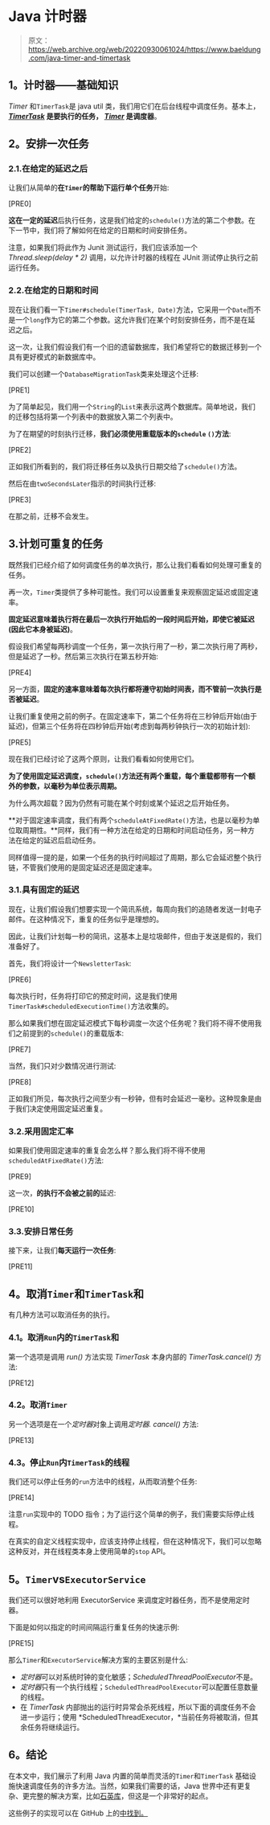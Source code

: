 # Java 计时器

> 原文：<https://web.archive.org/web/20220930061024/https://www.baeldung.com/java-timer-and-timertask>

## **1。计时器——基础知识**

*Timer* 和`TimerTask`是 java util 类，我们用它们在后台线程中调度任务。基本上， **[*TimerTask*](https://web.archive.org/web/20220902075847/https://docs.oracle.com/en/java/javase/11/docs/api/java.base/java/util/TimerTask.html "The Javadoc") 是要执行的任务， [*Timer*](https://web.archive.org/web/20220902075847/https://docs.oracle.com/en/java/javase/11/docs/api/java.base/java/util/Timer.html "The Javadoc") 是调度器**。

## **2。安排一次任务**

### 2.1.在给定的延迟之后

让我们从简单的**在`Timer`的帮助下运行单个任务**开始:

[PRE0]

**这在一定的延迟**后执行任务，这是我们给定的`schedule()`方法的第二个参数。在下一节中，我们将了解如何在给定的日期和时间安排任务。

注意，如果我们将此作为 Junit 测试运行，我们应该添加一个 *Thread.sleep(delay * 2)* 调用，以允许计时器的线程在 JUnit 测试停止执行之前运行任务。

### 2.2.在给定的日期和时间

现在让我们看一下`Timer#schedule(TimerTask, Date)`方法，它采用一个`Date`而不是一个`long`作为它的第二个参数。这允许我们在某个时刻安排任务，而不是在延迟之后。

这一次，让我们假设我们有一个旧的遗留数据库，我们希望将它的数据迁移到一个具有更好模式的新数据库中。

我们可以创建一个`DatabaseMigrationTask`类来处理这个迁移:

[PRE1]

为了简单起见，我们用一个`String`的`List`来表示这两个数据库。简单地说，我们的迁移包括将第一个列表中的数据放入第二个列表中。

为了在期望的时刻执行迁移，**我们必须使用重载版本的`schedule` `()`方法**:

[PRE2]

正如我们所看到的，我们将迁移任务以及执行日期交给了`schedule()`方法。

然后在由`twoSecondsLater`指示的时间执行迁移:

[PRE3]

在那之前，迁移不会发生。

## 3.计划可重复的任务

既然我们已经介绍了如何调度任务的单次执行，那么让我们看看如何处理可重复的任务。

再一次，`Timer`类提供了多种可能性。我们可以设置重复来观察固定延迟或固定速率。

**固定延迟意味着执行将在最后一次执行开始后的一段时间后开始，即使它被延迟(因此它本身被延迟)**。

假设我们希望每两秒调度一个任务，第一次执行用了一秒，第二次执行用了两秒，但是延迟了一秒。然后第三次执行在第五秒开始:

[PRE4]

另一方面，**固定的速率意味着每次执行都将遵守初始时间表，而不管前一次执行是否被延迟**。

让我们重复使用之前的例子。在固定速率下，第二个任务将在三秒钟后开始(由于延迟)，但第三个任务将在四秒钟后开始(考虑到每两秒钟执行一次的初始计划):

[PRE5]

现在我们已经讨论了这两个原则，让我们看看如何使用它们。

**为了使用固定延迟调度，`schedule()`方法还有两个重载，每个重载都带有一个额外的参数，以毫秒为单位表示周期。**

为什么两次超载？因为仍然有可能在某个时刻或某个延迟之后开始任务。

**对于固定速率调度，我们有两个`scheduleAtFixedRate()`方法，也是以毫秒为单位取周期性。**同样，我们有一种方法在给定的日期和时间启动任务，另一种方法在给定的延迟后启动任务。

同样值得一提的是，如果一个任务的执行时间超过了周期，那么它会延迟整个执行链，不管我们使用的是固定延迟还是固定速率。

### 3.1.具有固定的延迟

现在，让我们假设我们想要实现一个简讯系统，每周向我们的追随者发送一封电子邮件。在这种情况下，重复的任务似乎是理想的。

因此，让我们计划每一秒的简讯，这基本上是垃圾邮件，但由于发送是假的，我们准备好了。

首先，我们将设计一个`NewsletterTask`:

[PRE6]

每次执行时，任务将打印它的预定时间，这是我们使用`TimerTask#scheduledExecutionTime()`方法收集的。

那么如果我们想在固定延迟模式下每秒调度一次这个任务呢？我们将不得不使用我们之前提到的`schedule()`的重载版本:

[PRE7]

当然，我们只对少数情况进行测试:

[PRE8]

正如我们所见，每次执行之间至少有一秒钟，但有时会延迟一毫秒。这种现象是由于我们决定使用固定延迟重复。

### 3.2.采用固定汇率

如果我们使用固定速率的重复会怎么样？那么我们将不得不使用`scheduledAtFixedRate()`方法:

[PRE9]

这一次，**的执行不会被之前的**延迟:

[PRE10]

### 3.3.安排日常任务

接下来，让我们**每天运行一次任务**:

[PRE11]

## **4。取消`Timer`和`TimerTask`和**

有几种方法可以取消任务的执行。

### **4.1。取消`Run`内的`TimerTask`和**

第一个选项是调用 *run()* 方法实现 *TimerTask* 本身内部的 *TimerTask.cancel()* 方法:

[PRE12]

### **4.2。取消`Timer`**

另一个选项是在一个*定时器*对象上调用*定时器. cancel()* 方法:

[PRE13]

### **4.3。停止`Run`内`TimerTask`的线程**

我们还可以停止任务的`run`方法中的线程，从而取消整个任务:

[PRE14]

注意`run`实现中的 TODO 指令；为了运行这个简单的例子，我们需要实际停止线程。

在真实的自定义线程实现中，应该支持停止线程，但在这种情况下，我们可以忽略这种反对，并在线程类本身上使用简单的`stop` API。

## **5。`Timer`vs`ExecutorService`**

我们还可以很好地利用 ExecutorService 来调度定时器任务，而不是使用定时器。

下面是如何以指定的时间间隔运行重复任务的快速示例:

[PRE15]

那么`Timer`和`ExecutorService`解决方案的主要区别是什么:

*   *定时器*可以对系统时钟的变化敏感；*ScheduledThreadPoolExecutor*不是。
*   *定时器*只有一个执行线程；`ScheduledThreadPoolExecutor`可以配置任意数量的线程。
*   在 *TimerTask* 内部抛出的运行时异常会杀死线程，所以下面的调度任务不会进一步运行；使用 *ScheduledThreadExecutor，*当前任务将被取消，但其余任务将继续运行。

## **6。结论**

在本文中，我们展示了利用 Java 内置的简单而灵活的`Timer`和`TimerTask` 基础设施快速调度任务的许多方法。当然，如果我们需要的话，Java 世界中还有更复杂、更完整的解决方案，比如[石英库](https://web.archive.org/web/20220902075847/http://quartz-scheduler.org/ "The Quartz Scheduler library")，但这是一个非常好的起点。

这些例子的实现可以在 GitHub 上的[中找到。](https://web.archive.org/web/20220902075847/https://github.com/eugenp/tutorials/tree/master/core-java-modules/core-java-time-measurements "The Timer and TimerTask examples on github")